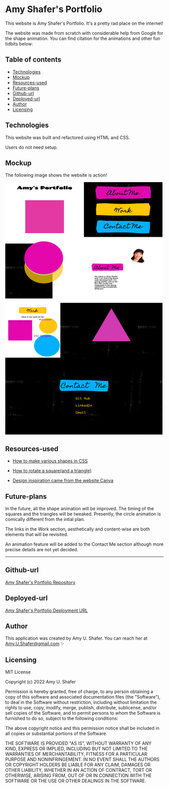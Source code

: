 
# Amy Shafer's Portfolio

This website is Amy Shafer's Portfolio. It's a pretty rad place on the internet!

The website was made from scratch with considerable help from Google for the shape animation. You can find citation for the animations and other fun tidbits below:

## Table of contents
* [Technologies](#technologies)
* [Mockup](#mockup)
* [Resources-used](#resources-used)
* [Future-plans](#future-plans)
* [Github-url](#github-url)
* [Deployed-url](#deployed-url)
* [Author](#author)
* [Licensing](#licensing)


## Technologies

This website was built and refactored using HTML and CSS.

Users do not need setup.

## Mockup

The following image shows the website is action!

<img src="./assets/images/amysPortfolio.jpeg" width="500" height="800" alt="Amy Shafer's Portfolio"/>

## Resources-used

* <a href="https://css-tricks.com/the-shapes-of-css/" target="_blank_">How to make various shapes in CSS</a> 

* <a href="https://codepen.io/nwolke/pen/pvLjro" target="_blank_">How to rotate a square(and a triangle)</a> 

* <a href="https://www.canva.com/" target="_blank_">Design inspiration came from the website Canva</a> 

## Future-plans

In the future, all the shape animation will be improved. The timing of the squares and the triangles will be tweaked. Presently, the circle animation is comically different from the intial plan.

The links in the Work section, aesthetically and content-wise are both elements that will be revisited. 

An animation feature will be added to the Contact Me section although more precise details are not yet decided.

---

## Github-url
<a href="https://github.com/AmyShafer/Amy-U-Shafer-Portfolio" target="_blank_"> Amy Shafer's Portfolio Repository </a> 

## Deployed-url
<a href="https://amyshafer.github.io/Amy-U-Shafer-Portfolio/" target="_blank_"> Amy Shafer's Portfolio Deployment URL </a> 

## Author

This application was created by Amy U. Shafer. You can reach her at Amy.U.Shafer@gmail.com ✨


## Licensing 

MIT License

Copyright (c) 2022 Amy U. Shafer

Permission is hereby granted, free of charge, to any person obtaining a copy
of this software and associated documentation files (the "Software"), to deal
in the Software without restriction, including without limitation the rights
to use, copy, modify, merge, publish, distribute, sublicense, and/or sell
copies of the Software, and to permit persons to whom the Software is
furnished to do so, subject to the following conditions:

The above copyright notice and this permission notice shall be included in all
copies or substantial portions of the Software.

THE SOFTWARE IS PROVIDED "AS IS", WITHOUT WARRANTY OF ANY KIND, EXPRESS OR
IMPLIED, INCLUDING BUT NOT LIMITED TO THE WARRANTIES OF MERCHANTABILITY,
FITNESS FOR A PARTICULAR PURPOSE AND NONINFRINGEMENT. IN NO EVENT SHALL THE
AUTHORS OR COPYRIGHT HOLDERS BE LIABLE FOR ANY CLAIM, DAMAGES OR OTHER
LIABILITY, WHETHER IN AN ACTION OF CONTRACT, TORT OR OTHERWISE, ARISING FROM,
OUT OF OR IN CONNECTION WITH THE SOFTWARE OR THE USE OR OTHER DEALINGS IN THE
SOFTWARE.


